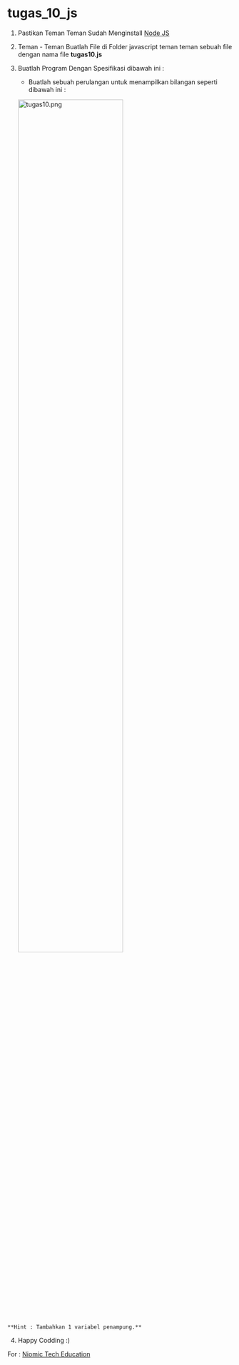 # tugas_10_js

1. Pastikan Teman Teman Sudah Menginstall [Node JS](https://nodejs.org/ "Node JS")

2. Teman - Teman Buatlah File di Folder javascript teman teman sebuah file dengan nama file **tugas10.js**

3. Buatlah Program Dengan Spesifikasi dibawah ini :
	- Buatlah sebuah perulangan untuk menampilkan bilangan seperti dibawah ini :

	<p>
	<img src="https://lh4.googleusercontent.com/zajRaQg-8X7o9Wi_7BOxynDm-J7Z18nlWZkoB-glFYm_Db38T24TKamZcQu2BPEb2z7sYevNMDNYW4cKluB7XyM2OTC4aICeSE9wFJ-xlwgTkvt94so6YlKeTuyR71N70uX-WSl2" alt="tugas10.png" width="70%" />
</p>

	**Hint : Tambahkan 1 variabel penampung.**
4. Happy Codding :)

For : [Niomic Tech Education](https://niomic.com/)
